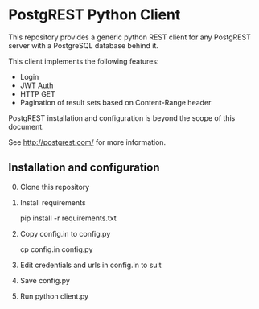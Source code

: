 # PostgREST Python Client

This repository provides a generic python REST client for any PostgREST server
with a PostgreSQL database behind it.

This client implements the following features:

* Login
* JWT Auth
* HTTP GET
* Pagination of result sets based on Content-Range header

PostgREST installation and configuration is beyond the scope of this document.

See http://postgrest.com/ for more information.

## Installation and configuration

0. Clone this repository
0. Install requirements

    pip install -r requirements.txt
0. Copy config.in to config.py

    cp config.in config.py
0. Edit credentials and urls in config.in to suit
0. Save config.py
0. Run
    python client.py

